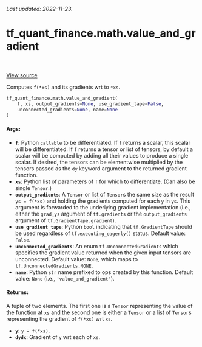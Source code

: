 <!--
This file is generated by a tool. Do not edit directly.
For open-source contributions the docs will be updated automatically.
-->

*Last updated: 2022-11-23.*

<div itemscope itemtype="http://developers.google.com/ReferenceObject">
<meta itemprop="name" content="tf_quant_finance.math.value_and_gradient" />
<meta itemprop="path" content="Stable" />
</div>

# tf_quant_finance.math.value_and_gradient

<!-- Insert buttons and diff -->

<table class="tfo-notebook-buttons tfo-api" align="left">
</table>

<a target="_blank" href="https://github.com/google/tf-quant-finance/blob/master/tf_quant_finance/math/gradient.py">View source</a>



Computes `f(*xs)` and its gradients wrt to `*xs`.

```python
tf_quant_finance.math.value_and_gradient(
    f, xs, output_gradients=None, use_gradient_tape=False,
    unconnected_gradients=None, name=None
)
```



<!-- Placeholder for "Used in" -->


#### Args:


* <b>`f`</b>: Python `callable` to be differentiated. If `f` returns a scalar, this
  scalar will be differentiated. If `f` returns a tensor or list of tensors,
  by default a scalar will be computed by adding all their values to produce
  a single scalar. If desired, the tensors can be elementwise multiplied by
  the tensors passed as the `dy` keyword argument to the returned gradient
  function.
* <b>`xs`</b>: Python list of parameters of `f` for which to differentiate. (Can also
  be single `Tensor`.)
* <b>`output_gradients`</b>: A `Tensor` or list of `Tensor`s the same size as the
  result `ys = f(*xs)` and holding the gradients computed for each `y` in
  `ys`. This argument is forwarded to the underlying gradient implementation
  (i.e., either the `grad_ys` argument of `tf.gradients` or the
  `output_gradients` argument of `tf.GradientTape.gradient`).
* <b>`use_gradient_tape`</b>: Python `bool` indicating that `tf.GradientTape` should be
  used regardless of `tf.executing_eagerly()` status.
  Default value: `False`.
* <b>`unconnected_gradients`</b>: An enum `tf.UnconnectedGradients` which specifies the
  gradient value returned when the given input tensors are unconnected.
  Default value: `None`, which maps to `tf.UnconnectedGradients.NONE`.
* <b>`name`</b>: Python `str` name prefixed to ops created by this function.
  Default value: `None` (i.e., `'value_and_gradient'`).


#### Returns:

A tuple of two elements. The first one is a `Tensor` representing the value
of the function at `xs` and the second one is either a `Tensor` or a list of
`Tensor`s representing the gradient of `f(*xs)` wrt `xs`.

* <b>`y`</b>: `y = f(*xs)`.
* <b>`dydx`</b>: Gradient of `y` wrt each of `xs`.